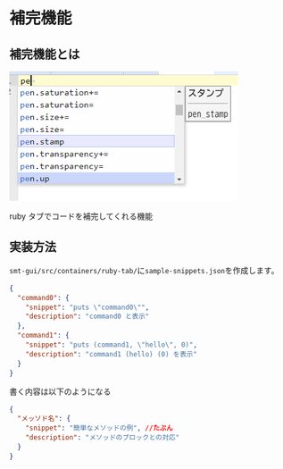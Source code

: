 # 補完機能

## 補完機能とは

![snippet](/images/snippet.png)

ruby タブでコードを補完してくれる機能

## 実装方法

`smt-gui/src/containers/ruby-tab/`に`sample-snippets.json`を作成します。

```json
{
  "command0": {
    "snippet": "puts \"command0\"",
    "description": "command0 と表示"
  },
  "command1": {
    "snippet": "puts (command1, \"hello\", 0)",
    "description": "command1 (hello) (0) を表示"
  }
}
```

書く内容は以下のようになる

```json
{
  "メッソド名": {
    "snippet": "簡単なメソッドの例", //たぶん
    "description": "メソッドのブロックとの対応"
  }
}
```
